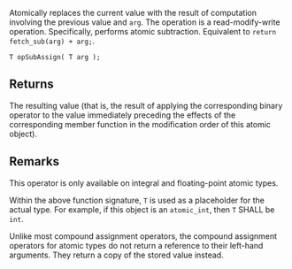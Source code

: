 Atomically replaces the current value with the result of computation involving the previous value and `arg`. The operation is a read-modify-write operation. Specifically, performs atomic subtraction. Equivalent to `return fetch_sub(arg) + arg;`.

```nvgt
T opSubAssign( T arg );
```

## Returns

The resulting value (that is, the result of applying the corresponding binary operator to the value immediately preceding the effects of the corresponding member function in the modification order of this atomic object).

## Remarks

This operator is only available on integral and floating-point atomic types.

Within the above function signature, `T` is used as a placeholder for the actual type. For example, if this object is an `atomic_int`, then `T` SHALL be `int`.

Unlike most compound assignment operators, the compound assignment operators for atomic types do not return a reference to their left-hand arguments. They return a copy of the stored value instead. 
